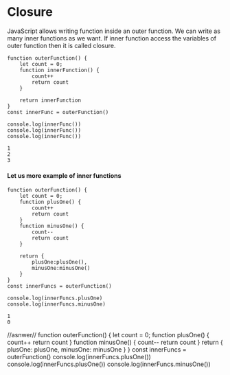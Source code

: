 # Closure

JavaScript allows writing function inside an outer function. We can write as many inner functions as we want. If inner function access the variables of outer function then it is called closure.

```
function outerFunction() {
    let count = 0;
    function innerFunction() {
        count++
        return count
    }

    return innerFunction
}
const innerFunc = outerFunction()

console.log(innerFunc())
console.log(innerFunc())
console.log(innerFunc())
```

```
1
2
3
```

#### Let us more example of inner functions

```
function outerFunction() {
    let count = 0;
    function plusOne() {
        count++
        return count
    }
    function minusOne() {
        count--
        return count
    }

    return {
        plusOne:plusOne(),
        minusOne:minusOne()
    }
}
const innerFuncs = outerFunction()

console.log(innerFuncs.plusOne)
console.log(innerFuncs.minusOne)
```

```
1
0
```


//asnwer//
function outerFunction() {
    let count = 0;
    function plusOne() {
        count++
        return count
    }
    function minusOne() {
        count--
        return count
    }
    return {
        plusOne: plusOne,
        minusOne: minusOne
    }
}
const innerFuncs = outerFunction()
console.log(innerFuncs.plusOne()) 
console.log(innerFuncs.plusOne()) 
console.log(innerFuncs.minusOne()) 